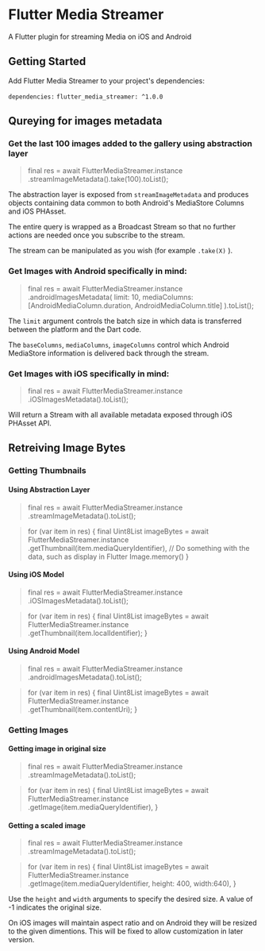 # Flutter Media Streamer
  
A Flutter plugin for streaming Media on iOS and Android
  
## Getting Started  
  
Add Flutter Media Streamer to your project's dependencies:  

 `dependencies:`
 `flutter_media_streamer: ^1.0.0`
 
 ## Qureying for images metadata
 
### Get the last 100 images added to the gallery using abstraction layer
> final res = await FlutterMediaStreamer.instance  
  .streamImageMetadata().take(100).toList();

The abstraction layer is exposed from `streamImageMetadata` and produces objects
containing data common to both Android's MediaStore Columns and iOS PHAsset.
 
The entire query is wrapped as a Broadcast Stream so that no further actions are needed once you subscribe to the stream.

 The stream can be manipulated as you wish (for example `.take(X)` ).

### Get Images with Android specifically in mind:

> final res = await FlutterMediaStreamer.instance  
  .androidImagesMetadata(
	  limit: 10,
	  mediaColumns: [AndroidMediaColumn.duration, AndroidMediaColumn.title]
  ).toList();

  
The `limit` argument controls the batch size in which data is transferred between the platform and the Dart code.

The `baseColumns`, `mediaColumns`, `imageColumns` control which Android MediaStore information is delivered back through the stream.

### Get Images with iOS specifically in mind:

> final res = await FlutterMediaStreamer.instance  
  .iOSImagesMetadata().toList();

Will return a Stream with all available metadata exposed through iOS PHAsset API.

## Retreiving Image Bytes

### Getting Thumbnails
#### Using Abstraction Layer
> final res = await FlutterMediaStreamer.instance  
  .streamImageMetadata().toList();
    
> for (var item in res) {
  final Uint8List imageBytes = await FlutterMediaStreamer.instance  
  .getThumbnail(item.mediaQueryIdentifier),
    // Do something with the data, such as display in Flutter Image.memory()
  }

#### Using iOS Model
> final res = await FlutterMediaStreamer.instance  
  .iOSImagesMetadata().toList();
    
> for (var item in res) {
  final Uint8List imageBytes = await FlutterMediaStreamer.instance  
  .getThumbnail(item.localIdentifier);
  }
#### Using Android Model
> final res = await FlutterMediaStreamer.instance  
  .androidImagesMetadata().toList();
    
> for (var item in res) {
  final Uint8List imageBytes = await FlutterMediaStreamer.instance  
  .getThumbnail(item.contentUri);
  }
  
### Getting Images

#### Getting image in original size
> final res = await FlutterMediaStreamer.instance  
  .streamImageMetadata().toList();
    
> for (var item in res) {
  final Uint8List imageBytes = await FlutterMediaStreamer.instance  
  .getImage(item.mediaQueryIdentifier),
  }
#### Getting a scaled image
> final res = await FlutterMediaStreamer.instance  
  .streamImageMetadata().toList();
    
> for (var item in res) {
  final Uint8List imageBytes = await FlutterMediaStreamer.instance  
  .getImage(item.mediaQueryIdentifier, height: 400, width:640),
  }
  
Use the `height` and `width` arguments to specify the desired size.
A value of -1 indicates the original size.

On iOS images will maintain aspect ratio and on Android they will be resized to the given dimentions. This will be fixed to allow customization in later version.